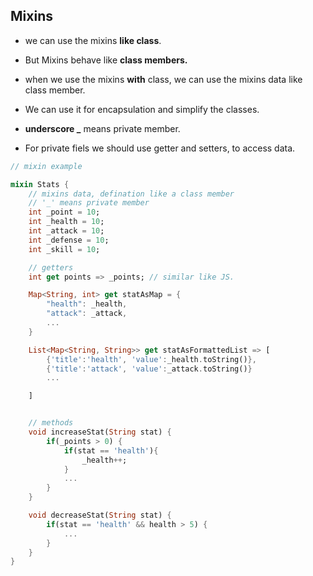 ## Mixins
* we can use the mixins **like class**.
* But Mixins behave like **class members.**
* when we use the mixins **with** class, we can use the mixins data like class member. 
* We can use it for encapsulation and simplify the classes.
* **underscore _** means private member.

* For private fiels we should use getter and setters, to access data.


```dart
// mixin example

mixin Stats {
    // mixins data, defination like a class member
    // '_' means private member
    int _point = 10;
    int _health = 10;
    int _attack = 10;
    int _defense = 10;
    int _skill = 10;

    // getters
    int get points => _points; // similar like JS.

    Map<String, int> get statAsMap = {
        "health": _health,
        "attack": _attack,
        ...
    }

    List<Map<String, String>> get statAsFormattedList => [
        {'title':'health', 'value':_health.toString()},
        {'title':'attack', 'value':_attack.toString()}
        ...

    ]


    // methods
    void increaseStat(String stat) {
        if(_points > 0) {
            if(stat == 'health'){
                _health++;
            }
            ...
        }
    }

    void decreaseStat(String stat) {
        if(stat == 'health' && health > 5) {
            ...
        }
    }
}

```